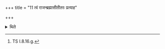 +++
title = "11 त्वं राजन्ब्रह्मासीतीतरः प्रत्याह"

+++

<details><summary>थिते</summary>

11. The other (the Adhvaryu) replies, “tvaṁ rājan brahmāsi....[^1] 

[^1]: TS I.8.16.g. 
</details>
